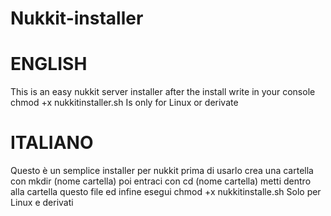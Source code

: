 # Nukkit-installer
# ENGLISH
This is an easy nukkit server installer after the install write in your console chmod +x nukkitinstaller.sh
Is only for Linux or derivate 
# ITALIANO
Questo è un semplice installer per nukkit prima di usarlo crea una cartella con mkdir (nome cartella) poi entraci con cd (nome cartella) metti dentro alla cartella questo file ed infine esegui chmod +x nukkitinstalle.sh
Solo per Linux e derivati

